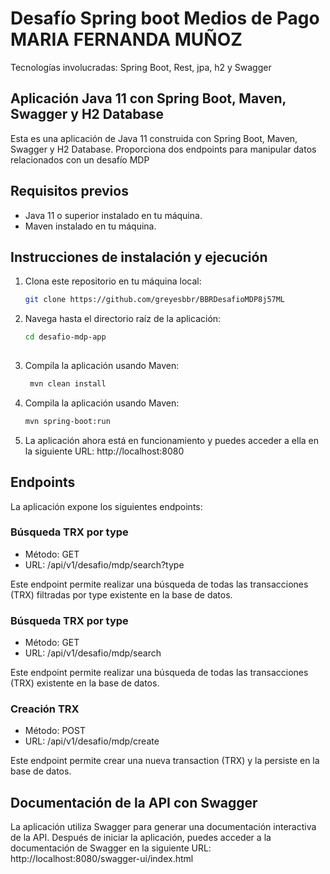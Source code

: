 # Desafío Spring boot Medios de Pago MARIA FERNANDA MUÑOZ

Tecnologías involucradas: Spring Boot, Rest, jpa, h2 y Swagger

## Aplicación Java 11 con Spring Boot, Maven, Swagger y H2 Database

Esta es una aplicación de Java 11 construida con Spring Boot, Maven, Swagger y H2 Database. Proporciona dos endpoints para manipular datos relacionados con un desafío MDP

## Requisitos previos

-   Java 11 o superior instalado en tu máquina.
-   Maven instalado en tu máquina.

## Instrucciones de instalación y ejecución

1. Clona este repositorio en tu máquina local:
   ```bash
   git clone https://github.com/greyesbbr/BBRDesafioMDP8j57ML
   ```
   
2. Navega hasta el directorio raíz de la aplicación:
   ```bash
   cd desafio-mdp-app
  
3. Compila la aplicación usando Maven:

   ```bash
    mvn clean install

4. Compila la aplicación usando Maven:
	```bash
	mvn spring-boot:run

5. La aplicación ahora está en funcionamiento y puedes acceder a ella en la siguiente URL: http://localhost:8080
## Endpoints

La aplicación expone los siguientes endpoints:

### Búsqueda TRX por type

-   Método: GET
-   URL: /api/v1/desafio/mdp/search?type

Este endpoint permite realizar una búsqueda de todas las transacciones (TRX) filtradas por type existente en la base de datos.

### Búsqueda TRX por type

-   Método: GET
-   URL: /api/v1/desafio/mdp/search

Este endpoint permite realizar una búsqueda de todas las transacciones (TRX) existente en la base de datos.


### Creación TRX

-   Método: POST
-   URL: /api/v1/desafio/mdp/create

Este endpoint permite crear una nueva transaction (TRX) y la persiste en la base de datos.

## Documentación de la API con Swagger

La aplicación utiliza Swagger para generar una documentación interactiva de la API. Después de iniciar la aplicación, puedes acceder a la documentación de Swagger en la siguiente URL: http://localhost:8080/swagger-ui/index.html